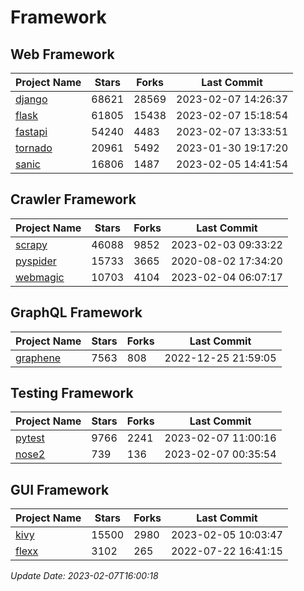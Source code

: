 # Framework

## Web Framework
| Project Name | Stars | Forks | Last Commit |
| ------------ | ----- | ----- | ----------- |
| [django](https://github.com/django/django) | 68621 | 28569 | 2023-02-07 14:26:37 |
| [flask](https://github.com/pallets/flask) | 61805 | 15438 | 2023-02-07 15:18:54 |
| [fastapi](https://github.com/tiangolo/fastapi) | 54240 | 4483 | 2023-02-07 13:33:51 |
| [tornado](https://github.com/tornadoweb/tornado) | 20961 | 5492 | 2023-01-30 19:17:20 |
| [sanic](https://github.com/sanic-org/sanic) | 16806 | 1487 | 2023-02-05 14:41:54 |

## Crawler Framework
| Project Name | Stars | Forks | Last Commit |
| ------------ | ----- | ----- | ----------- |
| [scrapy](https://github.com/scrapy/scrapy) | 46088 | 9852 | 2023-02-03 09:33:22 |
| [pyspider](https://github.com/binux/pyspider) | 15733 | 3665 | 2020-08-02 17:34:20 |
| [webmagic](https://github.com/code4craft/webmagic) | 10703 | 4104 | 2023-02-04 06:07:17 |

## GraphQL Framework
| Project Name | Stars | Forks | Last Commit |
| ------------ | ----- | ----- | ----------- |
| [graphene](https://github.com/graphql-python/graphene) | 7563 | 808 | 2022-12-25 21:59:05 |

## Testing Framework
| Project Name | Stars | Forks | Last Commit |
| ------------ | ----- | ----- | ----------- |
| [pytest](https://github.com/pytest-dev/pytest) | 9766 | 2241 | 2023-02-07 11:00:16 |
| [nose2](https://github.com/nose-devs/nose2) | 739 | 136 | 2023-02-07 00:35:54 |

## GUI Framework
| Project Name | Stars | Forks | Last Commit |
| ------------ | ----- | ----- | ----------- |
| [kivy](https://github.com/kivy/kivy) | 15500 | 2980 | 2023-02-05 10:03:47 |
| [flexx](https://github.com/flexxui/flexx) | 3102 | 265 | 2022-07-22 16:41:15 |

*Update Date: 2023-02-07T16:00:18*